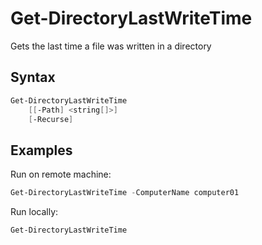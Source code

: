 # Get-DirectoryLastWriteTime

Gets the last time a file was written in a directory

## Syntax
```powershell
Get-DirectoryLastWriteTime
    [[-Path] <string[]>]
    [-Recurse]
```

## Examples

Run on remote machine: 
```powershell
Get-DirectoryLastWriteTime -ComputerName computer01
```

Run locally:
```powershell
Get-DirectoryLastWriteTime
```